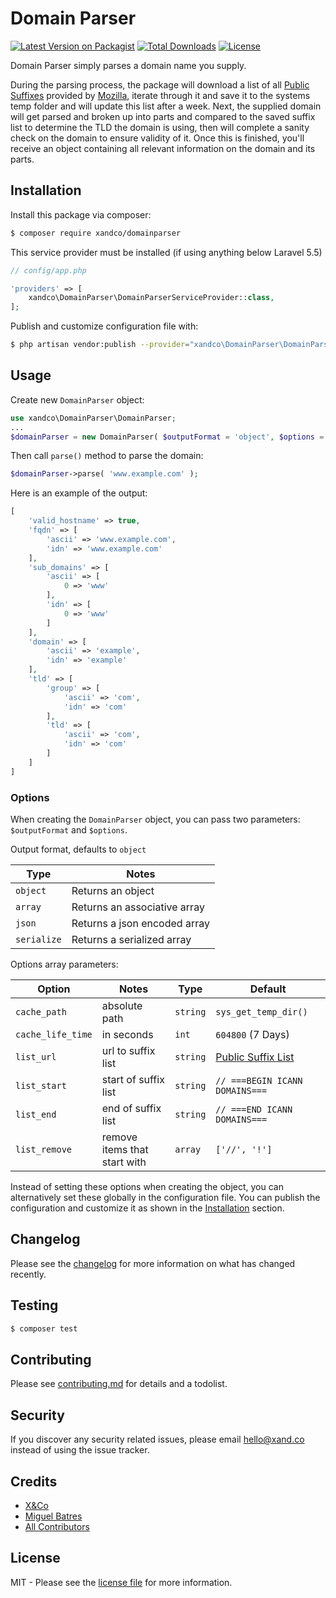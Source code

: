 # Domain Parser

[![Latest Version on Packagist][ico-version]][link-packagist]
[![Total Downloads][ico-downloads]][link-downloads]
[![License][ico-license]][link-license]

Domain Parser simply parses a domain name you supply.

During the parsing process, the package will download a list of all [Public Suffixes](https://publicsuffix.org/list/public_suffix_list.dat) provided by [Mozilla](https://www.mozilla.org), iterate through it and save it to the systems temp folder and will update this list after a week. Next, the supplied domain will get parsed and broken up into parts and compared to the saved suffix list to determine the TLD the domain is using, then will complete a sanity check on the domain to ensure validity of it. Once this is finished, you'll receive an object containing all relevant information on the domain and its parts.

## Installation

Install this package via composer:

``` bash
$ composer require xandco/domainparser
```

This service provider must be installed (if using anything below Laravel 5.5)

``` php
// config/app.php

'providers' => [
    xandco\DomainParser\DomainParserServiceProvider::class,
];
```

Publish and customize configuration file with:

``` bash
$ php artisan vendor:publish --provider="xandco\DomainParser\DomainParserServiceProvider"
```

## Usage

Create new `DomainParser` object:

``` php
use xandco\DomainParser\DomainParser;
...
$domainParser = new DomainParser( $outputFormat = 'object', $options = [] );
```

Then call `parse()` method to parse the domain:

``` php
$domainParser->parse( 'www.example.com' );
```

Here is an example of the output:

``` php
[
    'valid_hostname' => true,
    'fqdn' => [
        'ascii' => 'www.example.com',
        'idn' => 'www.example.com'
    ],
    'sub_domains' => [
        'ascii' => [
            0 => 'www'
        ],
        'idn' => [
            0 => 'www'
        ]
    ],
    'domain' => [
        'ascii' => 'example',
        'idn' => 'example'
    ],
    'tld' => [
        'group' => [
            'ascii' => 'com',
            'idn' => 'com'
        ],
        'tld' => [
            'ascii' => 'com',
            'idn' => 'com'
        ]
    ]
]
```

### Options

When creating the `DomainParser` object, you can pass two parameters: `$outputFormat` and `$options`.

Output format, defaults to `object`

| Type        | Notes                        |
|-------------|------------------------------|
| `object`    | Returns an object            |
| `array`     | Returns an associative array |
| `json`      | Returns a json encoded array |
| `serialize` | Returns a serialized array   |

Options array parameters:

| Option            | Notes                        | Type     | Default                                                                     |
|-------------------|------------------------------|----------|-----------------------------------------------------------------------------|
| `cache_path`      | absolute path                | `string` | `sys_get_temp_dir()`                                                        |
| `cache_life_time` | in seconds                   | `int`    | `604800` (7 Days)                                                           |
| `list_url`        | url to suffix list           | `string` | [Public Suffix List](https://publicsuffix.org/list/effective_tld_names.dat) |
| `list_start`      | start of suffix list         | `string` | `// ===BEGIN ICANN DOMAINS===`                                              |
| `list_end`        | end of suffix list           | `string` | `// ===END ICANN DOMAINS===`                                                |
| `list_remove`     | remove items that start with | `array`  | `['//', '!']`                                                               |

Instead of setting these options when creating the object, you can alternatively set these globally in the configuration file. You can publish the configuration and customize it as shown in the [Installation](#installation) section.

## Changelog

Please see the [changelog](changelog.md) for more information on what has changed recently.

## Testing

``` bash
$ composer test
```

## Contributing

Please see [contributing.md](contributing.md) for details and a todolist.

## Security

If you discover any security related issues, please email [hello@xand.co](mailto:hello@xand.co) instead of using the issue tracker.

## Credits

- [X&Co][link-company]
- [Miguel Batres][link-author]
- [All Contributors][link-contributors]

## License

MIT - Please see the [license file](license.md) for more information.

[ico-version]: https://img.shields.io/packagist/v/xandco/domainparser.svg?style=flat-square
[ico-downloads]: https://img.shields.io/packagist/dt/xandco/domainparser.svg?style=flat-square
[ico-license]: https://img.shields.io/packagist/l/xandco/domainparser?style=flat-square

[link-packagist]: https://packagist.org/packages/xandco/domainparser
[link-downloads]: https://packagist.org/packages/xandco/domainparser
[link-author]: https://github.com/btrsco
[link-company]: https://github.com/xandco
[link-license]: https://github.com/xandco/domainparser/blob/master/license.md
[link-contributors]: ../../contributors
